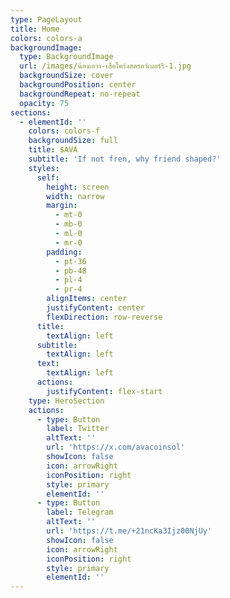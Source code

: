 ```yaml
---
type: PageLayout
title: Home
colors: colors-a
backgroundImage:
  type: BackgroundImage
  url: /images/น้องเอวา-เสือโคร่งสตรอว์เบอร์รี-1.jpg
  backgroundSize: cover
  backgroundPosition: center
  backgroundRepeat: no-repeat
  opacity: 75
sections:
  - elementId: ''
    colors: colors-f
    backgroundSize: full
    title: $AVA
    subtitle: 'If not fren, why friend shaped?'
    styles:
      self:
        height: screen
        width: narrow
        margin:
          - mt-0
          - mb-0
          - ml-0
          - mr-0
        padding:
          - pt-36
          - pb-48
          - pl-4
          - pr-4
        alignItems: center
        justifyContent: center
        flexDirection: row-reverse
      title:
        textAlign: left
      subtitle:
        textAlign: left
      text:
        textAlign: left
      actions:
        justifyContent: flex-start
    type: HeroSection
    actions:
      - type: Button
        label: Twitter
        altText: ''
        url: 'https://x.com/avacoinsol'
        showIcon: false
        icon: arrowRight
        iconPosition: right
        style: primary
        elementId: ''
      - type: Button
        label: Telegram
        altText: ''
        url: 'https://t.me/+21ncKa3Ijz00NjUy'
        showIcon: false
        icon: arrowRight
        iconPosition: right
        style: primary
        elementId: ''
---
```

